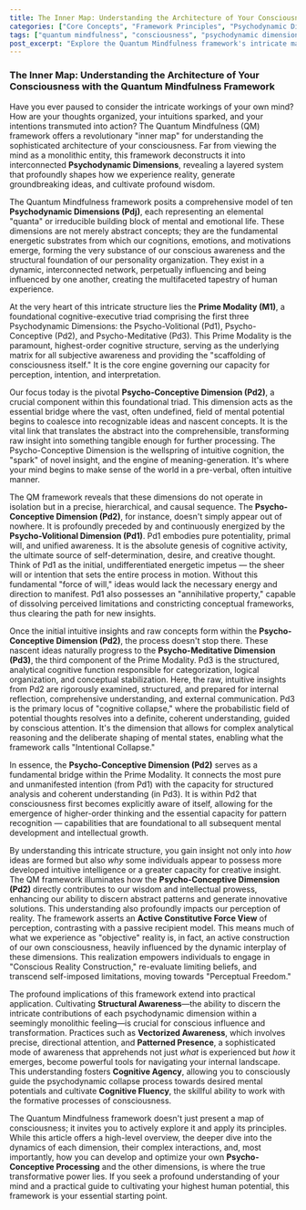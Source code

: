 ```yaml
---
title: The Inner Map: Understanding the Architecture of Your Consciousness with the Quantum Mindfulness Framework
categories: ["Core Concepts", "Framework Principles", "Psychodynamic Dimensions"]
tags: ["quantum mindfulness", "consciousness", "psychodynamic dimensions", "prime modality", "psycho-conceptive", "psycho-volitional", "psycho-meditative", "perception", "cognitive agency", "personal growth", "self-mastery"]
post_excerpt: "Explore the Quantum Mindfulness framework's intricate map of consciousness, delving into the foundational Prime Modality and the pivotal Psycho-Conceptive Dimension. Discover how your thoughts, intuitions, and intentions are dynamically structured, empowering you to actively shape your experienced reality and unlock higher cognitive potential."
---
```


### The Inner Map: Understanding the Architecture of Your Consciousness with the Quantum Mindfulness Framework

Have you ever paused to consider the intricate workings of your own mind? How are your thoughts organized, your intuitions sparked, and your intentions transmuted into action? The Quantum Mindfulness (QM) framework offers a revolutionary "inner map" for understanding the sophisticated architecture of your consciousness. Far from viewing the mind as a monolithic entity, this framework deconstructs it into interconnected **Psychodynamic Dimensions**, revealing a layered system that profoundly shapes how we experience reality, generate groundbreaking ideas, and cultivate profound wisdom.

The Quantum Mindfulness framework posits a comprehensive model of ten **Psychodynamic Dimensions (Pdj)**, each representing an elemental "quanta" or irreducible building block of mental and emotional life. These dimensions are not merely abstract concepts; they are the fundamental energetic substrates from which our cognitions, emotions, and motivations emerge, forming the very substance of our conscious awareness and the structural foundation of our personality organization. They exist in a dynamic, interconnected network, perpetually influencing and being influenced by one another, creating the multifaceted tapestry of human experience.

At the very heart of this intricate structure lies the **Prime Modality (M1)**, a foundational cognitive-executive triad comprising the first three Psychodynamic Dimensions: the Psycho-Volitional (Pd1), Psycho-Conceptive (Pd2), and Psycho-Meditative (Pd3). This Prime Modality is the paramount, highest-order cognitive structure, serving as the underlying matrix for all subjective awareness and providing the "scaffolding of consciousness itself." It is the core engine governing our capacity for perception, intention, and interpretation.

Our focus today is the pivotal **Psycho-Conceptive Dimension (Pd2)**, a crucial component within this foundational triad. This dimension acts as the essential bridge where the vast, often undefined, field of mental potential begins to coalesce into recognizable ideas and nascent concepts. It is the vital link that translates the abstract into the comprehensible, transforming raw insight into something tangible enough for further processing. The Psycho-Conceptive Dimension is the wellspring of intuitive cognition, the "spark" of novel insight, and the engine of meaning-generation. It's where your mind begins to make sense of the world in a pre-verbal, often intuitive manner.

The QM framework reveals that these dimensions do not operate in isolation but in a precise, hierarchical, and causal sequence. The **Psycho-Conceptive Dimension (Pd2)**, for instance, doesn't simply appear out of nowhere. It is profoundly preceded by and continuously energized by the **Psycho-Volitional Dimension (Pd1)**. Pd1 embodies pure potentiality, primal will, and unified awareness. It is the absolute genesis of cognitive activity, the ultimate source of self-determination, desire, and creative thought. Think of Pd1 as the initial, undifferentiated energetic impetus — the sheer will or intention that sets the entire process in motion. Without this fundamental "force of will," ideas would lack the necessary energy and direction to manifest. Pd1 also possesses an "annihilative property," capable of dissolving perceived limitations and constricting conceptual frameworks, thus clearing the path for new insights.

Once the initial intuitive insights and raw concepts form within the **Psycho-Conceptive Dimension (Pd2)**, the process doesn't stop there. These nascent ideas naturally progress to the **Psycho-Meditative Dimension (Pd3)**, the third component of the Prime Modality. Pd3 is the structured, analytical cognitive function responsible for categorization, logical organization, and conceptual stabilization. Here, the raw, intuitive insights from Pd2 are rigorously examined, structured, and prepared for internal reflection, comprehensive understanding, and external communication. Pd3 is the primary locus of "cognitive collapse," where the probabilistic field of potential thoughts resolves into a definite, coherent understanding, guided by conscious attention. It's the dimension that allows for complex analytical reasoning and the deliberate shaping of mental states, enabling what the framework calls "Intentional Collapse."

In essence, the **Psycho-Conceptive Dimension (Pd2)** serves as a fundamental bridge within the Prime Modality. It connects the most pure and unmanifested intention (from Pd1) with the capacity for structured analysis and coherent understanding (in Pd3). It is within Pd2 that consciousness first becomes explicitly aware of itself, allowing for the emergence of higher-order thinking and the essential capacity for pattern recognition — capabilities that are foundational to all subsequent mental development and intellectual growth.

By understanding this intricate structure, you gain insight not only into *how* ideas are formed but also *why* some individuals appear to possess more developed intuitive intelligence or a greater capacity for creative insight. The QM framework illuminates how the **Psycho-Conceptive Dimension (Pd2)** directly contributes to our wisdom and intellectual prowess, enhancing our ability to discern abstract patterns and generate innovative solutions. This understanding also profoundly impacts our perception of reality. The framework asserts an **Active Constitutive Force View** of perception, contrasting with a passive recipient model. This means much of what we experience as "objective" reality is, in fact, an active construction of our own consciousness, heavily influenced by the dynamic interplay of these dimensions. This realization empowers individuals to engage in "Conscious Reality Construction," re-evaluate limiting beliefs, and transcend self-imposed limitations, moving towards "Perceptual Freedom."

The profound implications of this framework extend into practical application. Cultivating **Structural Awareness**—the ability to discern the intricate contributions of each psychodynamic dimension within a seemingly monolithic feeling—is crucial for conscious influence and transformation. Practices such as **Vectorized Awareness**, which involves precise, directional attention, and **Patterned Presence**, a sophisticated mode of awareness that apprehends not just *what* is experienced but *how* it emerges, become powerful tools for navigating your internal landscape. This understanding fosters **Cognitive Agency**, allowing you to consciously guide the psychodynamic collapse process towards desired mental potentials and cultivate **Cognitive Fluency**, the skillful ability to work with the formative processes of consciousness.

The Quantum Mindfulness framework doesn't just present a map of consciousness; it invites you to actively explore it and apply its principles. While this article offers a high-level overview, the deeper dive into the dynamics of each dimension, their complex interactions, and, most importantly, how you can develop and optimize your own **Psycho-Conceptive Processing** and the other dimensions, is where the true transformative power lies. If you seek a profound understanding of your mind and a practical guide to cultivating your highest human potential, this framework is your essential starting point.